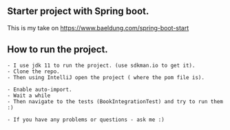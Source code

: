 ## Starter project with Spring boot.

This is my take on https://www.baeldung.com/spring-boot-start

## How to run the project.
    - I use jdk 11 to run the project. (use sdkman.io to get it).  
    - Clone the repo.
    - Then using IntelliJ open the project ( where the pom file is).
    
    - Enable auto-import.
    - Wait a while
    - Then navigate to the tests (BookIntegrationTest) and try to run them :) 
    
    - If you have any problems or questions - ask me :)
